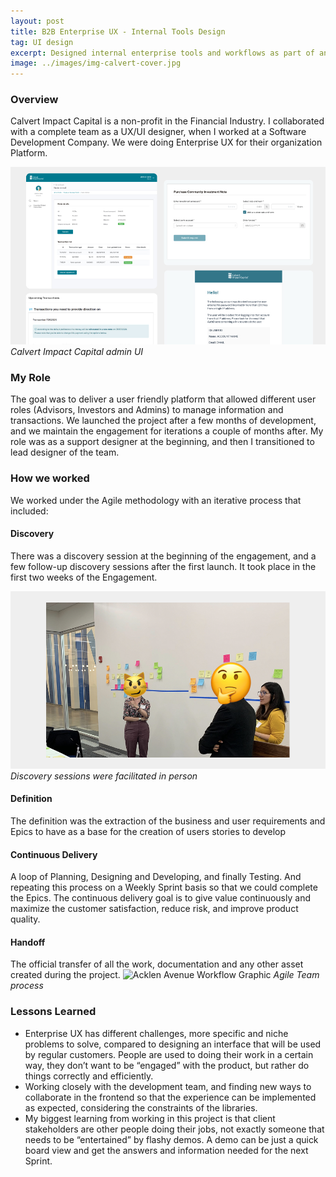 ```yaml
---
layout: post
title: B2B Enterprise UX - Internal Tools Design
tag: UI design
excerpt: Designed internal enterprise tools and workflows as part of an Agile product team, improving efficiency for organizational operations.
image: ../images/img-calvert-cover.jpg
---
```


### Overview

Calvert Impact Capital is a non-profit in the Financial Industry. I collaborated with a complete team as a UX/UI designer, when I worked at a Software Development Company. We were doing Enterprise UX for their organization Platform.

![Calvert Impact Capital Admin Portal](../images/img-calvert-cover.jpg)
*Calvert Impact Capital admin UI*

### My Role
The goal was to deliver a user friendly platform that allowed different user roles (Advisors, Investors and Admins) to manage information and transactions. We launched the project after a few months of development, and we maintain the engagement for iterations a couple of months after. My role was as a support designer at the beginning, and then I transitioned to lead designer of the team. 

### How we worked
We worked under the Agile methodology with an iterative process that included: 

#### Discovery
There was a discovery session at the beginning of the engagement, and a few follow-up discovery sessions after the first launch. It took place in the first two weeks of the Engagement. 

![Discovery](../images/img-discovery.jpg)
*Discovery sessions were facilitated in person*

#### Definition 
The definition was the extraction of the business and user requirements and Epics to have as a base for the creation of users stories to develop

#### Continuous Delivery
A loop of Planning, Designing and Developing, and finally Testing. And repeating this process on a Weekly Sprint basis so that we could complete the Epics. The continuous delivery goal is to give value continuously and maximize the customer satisfaction, reduce risk, and improve product quality.

#### Handoff
The official transfer of all the work, documentation and any other asset created during the project. 
![Acklen Avenue Workflow Graphic](https://acklenavenue.com/wp-content/uploads/2025/03/agile-teams-process-1400x593.png)
*Agile Team process*

### Lessons Learned 
- Enterprise UX has different challenges, more specific and niche problems to solve, compared to designing an interface that will be used by regular customers. People are used to doing their work in a certain way, they don’t want to be “engaged” with the product, but rather do things correctly and efficiently. 
- Working closely with the development team, and finding new ways to collaborate in the frontend so that the experience can be implemented as expected, considering the constraints of the libraries.
- My biggest learning from working in this project is that client stakeholders are other people doing their jobs, not exactly someone that needs to be “entertained” by flashy demos. A demo can be just a quick board view and get the answers and information needed for the next Sprint. 


